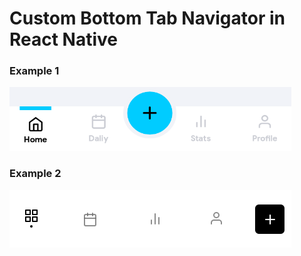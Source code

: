 # Custom Bottom Tab Navigator in React Native

### Example 1

<img src="assets/bottomtab.png" width="451" height="102"/>

### Example 2

![tabNav](assets/btt.png)
